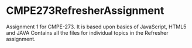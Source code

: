 # CMPE273RefresherAssignment
Assignment 1 for CMPE-273. It is based upon basics of JavaScript, HTML5 and JAVA
Contains all the files for individual topics in the Refresher assignment.
